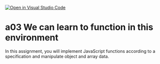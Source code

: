 [![Open in Visual Studio Code](https://classroom.github.com/assets/open-in-vscode-f059dc9a6f8d3a56e377f745f24479a46679e63a5d9fe6f495e02850cd0d8118.svg)](https://classroom.github.com/online_ide?assignment_repo_id=6520751&assignment_repo_type=AssignmentRepo)
# a03 We can learn to function in this environment
In this assignment, you will implement JavaScript functions according to a specification and manipulate object and array data.
